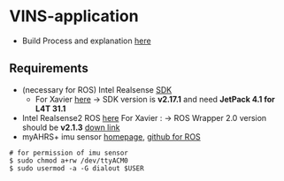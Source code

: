 # VINS-application
+ Build Process and explanation [here](https://github.com/engcang/VINS-application)

## Requirements
+ (necessary for ROS) Intel Realsense [SDK](https://github.com/IntelRealSense/librealsense)
  + For Xavier [here](https://github.com/jetsonhacks/buildLibrealsense2Xavier) -> SDK version is **v2.17.1** and need **JetPack 4.1 for L4T 31.1**
+ Intel Realsense2 ROS [here](https://github.com/intel-ros/realsense) For Xavier : -> ROS Wrapper 2.0 version should be **v2.1.3** [down link](https://github.com/intel-ros/realsense/archive/2.1.3.zip)
+ myAHRS+ imu sensor [homepage](http://withrobot.com/en/), [github for ROS](https://github.com/robotpilot/myahrs_driver)
~~~shell
# for permission of imu sensor
$ sudo chmod a+rw /dev/ttyACM0
$ sudo usermod -a -G dialout $USER
~~~
